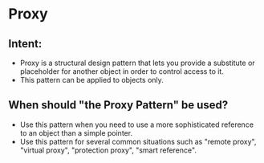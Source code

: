 # Proxy

## Intent:
- Proxy is a structural design pattern that lets you provide a substitute or placeholder for another object in order to control access to it.
- This pattern can be applied to objects only.

## When should "the Proxy Pattern" be used?
- Use this pattern when you need to use a more sophisticated reference to an object than a simple pointer. 
- Use this pattern for several common situations such as "remote proxy", "virtual proxy", "protection proxy", "smart reference".



